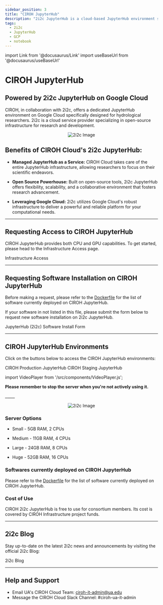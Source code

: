 ```yaml
---
sidebar_position: 3
title: "CIROH JupyterHub"
description: "2i2c JupyterHub is a cloud-based JupyterHub environment specifically designed for hydrological researchers. It is powered by 2i2c JupyterHub, a cloud-based JupyterHub environment specifically on Google Cloud"
tags:
  - 2i2c
  - JupyterHub
  - GCP
  - notebook
---
```


import Link from '@docusaurus/Link'
import useBaseUrl from '@docusaurus/useBaseUrl'

# CIROH JupyterHub
## Powered by 2i2c JupyterHub on Google Cloud

CIROH, in collaboration with 2i2c, offers a dedicated JupyterHub environment on Google Cloud specifically designed for hydrological researchers. 2i2c is a cloud service provider specializing in open-source infrastructure for research and development.

<p align="center">
<img src={useBaseUrl("/img/2i2c.png")} alt="2i2c Image" style={{'width':'80%', 'height':'50%'}}/>
</p>

## **Benefits of CIROH Cloud's 2i2c JupyterHub:**

*   **Managed JupyterHub as a Service:** CIROH Cloud takes care of the entire JupyterHub infrastructure, allowing researchers to focus on their scientific endeavors.
    
*   **Open Source Powerhouse:** Built on open-source tools, 2i2c JupyterHub offers flexibility, scalability, and a collaborative environment that fosters research advancement.
    
*   **Leveraging Google Cloud:** 2i2c utilizes Google Cloud's robust infrastructure to deliver a powerful and reliable platform for your computational needs.

-----
## Requesting Access to CIROH JupyterHub

CIROH JupyterHub provides both CPU and GPU capabilities. To get started, please head to the Infrastructure Access page.

<Link class="button button--active button--primary" to="/docs/services/access#accessing-ciroh-jupyterhub">Infrastructure Access</Link>

-----
## Requesting Software Installation on CIROH JupyterHub

Before making a request, please refer to the [Dockerfile](https://github.com/2i2c-org/awi-ciroh-image/blob/main/Dockerfile) for the list of software currently deployed on CIROH JupyterHub.

If your software in not listed in this file, please submit the form below to request new software installation on 2i2c JupyterHub.

<Link class="button button--active button--primary" to="https://forms.office.com/Pages/ResponsePage.aspx?id=jnIAKtDwtECk6M5DPz-8p4IIpHdEnmhNgjOa9FjrwGtUNUoyV1UxNFIzV1AyTDhTNzdOT1Q5NVlLTC4u"> JupyterHub (2i2c) Software Install Form</Link>


---

## CIROH JupyterHub Environments

Click on the buttons below to access the CIROH JupyterHub environments:

<Link class="button button--active button--primary" style={{'margin-bottom':'1.3rem', 'margin-right':'1.4rem'}}  to="https://ciroh.awi.2i2c.cloud/hub/login"> CIROH Production JupyterHub</Link>

<Link class="button button--active button--primary" style={{'margin-bottom':'1.3rem'}} to="https://staging.ciroh.awi.2i2c.cloud/hub/login"> CIROH Staging JupyterHub</Link>

import VideoPlayer from '/src/components/VideoPlayer.js';

<div class="indent-wrapper">
  <p><b>Please remember to stop the server when you're not actively using it.</b></p>
  <VideoPlayer url="https://youtu.be/VSFs2bu4-74"/>
</div>
_____

<p align="center">
<img src={useBaseUrl("/img/2i2c-1.png")} alt="2i2c Image" style={{'width':'80%', 'height':'50%'}}/>
</p>

### Server Options
- Small - 5GB RAM, 2 CPUs

- Medium - 11GB RAM, 4 CPUs

- Large - 24GB RAM, 8 CPUs

- Huge - 52GB RAM, 16 CPUs

### Softwares currently deployed on CIROH JupyterHub

Please refer to the [Dockerfile](https://github.com/2i2c-org/awi-ciroh-image/blob/main/Dockerfile) for the list of software currently deployed on CIROH JupyterHub.

### Cost of Use

CIROH 2i2c JupyterHub is free to use for consortium members. Its cost is covered by CIROH Infrastructure project funds.

---

## 2i2c Blog

Stay up-to-date on the latest 2i2c news and announcements by visiting the official 2i2c Blog:

<Link class="button button--active button--primary" to="https://2i2c.org/blog/"> 2i2c Blog</Link>

---

## Help and Support

- Email UA's CIROH Cloud Team: ciroh-it-admin@ua.edu 
- Message the CIROH Cloud Slack Channel: #ciroh-ua-it-admin